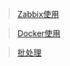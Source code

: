 <!-- auth/chk -->

> [Zabbix使用](/yunwei/zabbix/zabbix)

> [Docker使用](/yunwei/docker/docker)

> [批处理](/yunwei/puppet)



